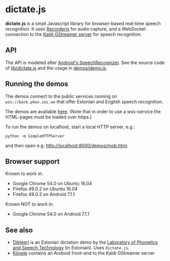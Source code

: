 dictate.js
==========

__dictate.js__ is a small Javascript library for browser-based real-time speech recognition.
It uses [Recorderjs](https://github.com/mattdiamond/Recorderjs) for audio capture,
and a WebSocket connection to the
[Kaldi GStreamer server](https://github.com/alumae/kaldi-gstreamer-server) for speech recognition.

API
---

The API is modeled after [Android's SpeechRecognizer](http://developer.android.com/reference/android/speech/SpeechRecognizer.html).
See the source code of [lib/dictate.js](lib/dictate.js) and
the usage in [demos/demo.js](demos/demo.js).

Running the demos
-----------------

The demos connect to the public services running on `wss://bark.phon.ioc.ee`
that offer Estonian and English speech recognition.

The demos are available [here](https://kaljurand.github.io/dictate.js/).
(Note that in order to use a wss-service the HTML-pages must be loaded over https.)

To run the demos on localhost, start a local HTTP server, e.g.:

    python -m SimpleHTTPServer

and then open e.g. <http://localhost:8000/demos/mob.html>.

Browser support
---------------

Known to work in:

- Google Chrome 54.0 on Ubuntu 16.04
- Firefox 49.0.2 on Ubuntu 16.04
- Firefox 49.0.2 on Android 7.1.1

Known NOT to work in:

- Google Chrome 54.0 on Android 7.1.1

See also
--------

- [Dikteeri](https://bark.phon.ioc.ee/dikteeri/) is an Estonian dictation demo by the [Laboratory of Phonetics and Speech Technology](https://phon.ioc.ee/dokuwiki/doku.php?id=start.en) (in Estonian). Uses `dictate.js`.
- [Kõnele](https://github.com/Kaljurand/K6nele) contains an Android front-end to the Kaldi GStreamer server
